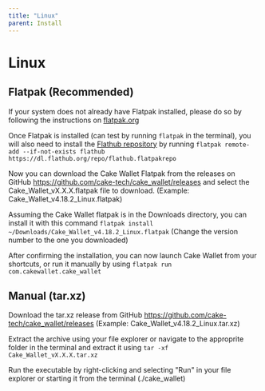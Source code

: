 ```yaml
---
title: "Linux"
parent: Install
---
```


# Linux

## Flatpak (Recommended)

If your system does not already have Flatpak installed, please do so by following the instructions on [flatpak.org](https://www.flatpak.org/setup/)

Once Flatpak is installed (can test by running `flatpak` in the terminal), you will also need to install the [Flathub repository](https://flathub.org/) by running `flatpak remote-add --if-not-exists flathub https://dl.flathub.org/repo/flathub.flatpakrepo`

<!-- Next you will need to install the Freedesktop Platform runtime 22.08, by running `flatpak install org.freedesktop.Platform/x86_64/22.08` -->

Now you can download the Cake Wallet Flatpak from the releases on GitHub https://github.com/cake-tech/cake_wallet/releases and select the Cake_Wallet_vX.X.X.flatpak file to download. (Example:  Cake_Wallet_v4.18.2_Linux.flatpak)

Assuming the Cake Wallet flatpak is in the Downloads directory, you can install it with this command `flatpak install ~/Downloads/Cake_Wallet_v4.18.2_Linux.flatpak` (Change the version number to the one you downloaded)

After confirming the installation, you can now launch Cake Wallet from your shortcuts, or run it manually by using `flatpak run com.cakewallet.cake_wallet`

## Manual (tar.xz)

Download the tar.xz release from GitHub https://github.com/cake-tech/cake_wallet/releases (Example: Cake_Wallet_v4.18.2_Linux.tar.xz)

Extract the archive using your file explorer or navigate to the approprite folder in the terminal and extract it using `tar -xf Cake_Wallet_vX.X.X.tar.xz`

Run the executable by right-clicking and selecting "Run" in your file explorer or starting it from the terminal (./cake_wallet)